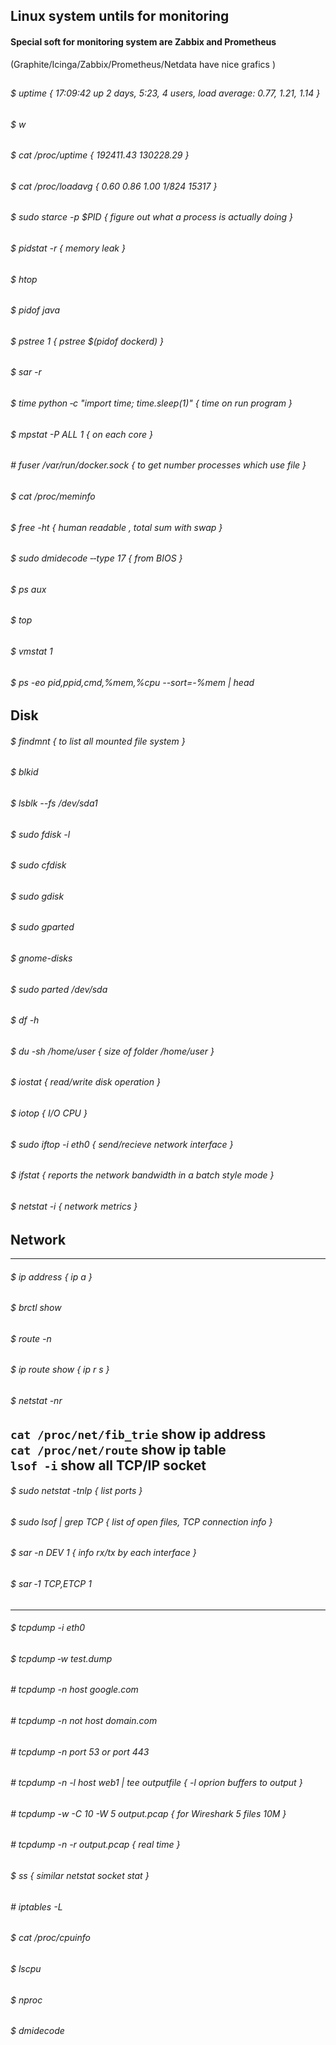 

## Linux system untils for monitoring

#### Special soft for monitoring system are Zabbix and Prometheus 
(Graphite/Icinga/Zabbix/Prometheus/Netdata have nice grafics )
##
###### $ uptime { 17:09:42 up 2 days,  5:23,  4 users,  load average: 0.77, 1.21, 1.14 }
###### $ w 
###### $ cat /proc/uptime { 192411.43 130228.29 }
###### $ cat /proc/loadavg { 0.60 0.86 1.00 1/824 15317 }
##
###### $ sudo starce -p $PID { figure out what a process is actually doing }
###### $ pidstat -r { memory leak }
###### $ htop
###### $ pidof java
###### $ pstree 1 { pstree $(pidof dockerd) }
###### $ sar -r 
###### $ time python ‐c "import time; time.sleep(1)" { time on run program }
###### $ mpstat -P ALL 1 { on each core }
###### # fuser /var/run/docker.sock { to get number processes which use file } 
##
###### $ cat /proc/meminfo
###### $ free -ht { human readable , total sum with swap }
###### $ sudo dmidecode ‐‐type 17 { from BIOS }
###### $ ps aux
###### $ top
###### $ vmstat 1
###### $ ps -eo pid,ppid,cmd,%mem,%cpu --sort=-%mem | head

## Disk

###### $ findmnt { to list all mounted file system }
###### $ blkid
###### $ lsblk --fs /dev/sda1
###### $ sudo fdisk -l
###### $ sudo cfdisk
###### $ sudo gdisk
###### $ sudo gparted
###### $ gnome-disks
###### $ sudo parted /dev/sda
###### $ df -h
###### $ du -sh /home/user { size of folder /home/user }

##
###### $ iostat { read/write disk operation }
###### $ iotop { I/O CPU }
###### $ sudo iftop -i eth0 { send/recieve network interface }
###### $ ifstat { reports the network bandwidth in a batch style mode }
###### $ netstat -i { network metrics }

## Network
---
###### $ ip address { ip a }
###### $ brctl show
###### $ route -n
###### $ ip route show { ip r s }
###### $ netstat -nr
`cat /proc/net/fib_trie` show ip address <br>
`cat /proc/net/route` show ip table <br>
`lsof -i` show all TCP/IP socket <br>
---
###### $ sudo netstat -tnlp { list ports }
###### $ sudo lsof | grep TCP { list of open files,  TCP connection info }
###### $ sar -n DEV 1 { info rx/tx by each interface }
###### $ sar ‐1 TCP,ETCP 1
---
###### $ tcpdump -i eth0
###### $ tcpdump ‐w test.dump
###### # tcpdump -n host google.com
###### # tcpdump -n not host domain.com
###### # tcpdump -n port 53 or port 443
###### # tcpdump -n -l host web1 | tee outputfile { -l oprion buffers to output }
###### # tcpdump -w -C 10 -W 5 output.pcap { for Wireshark 5 files 10M }
###### # tcpdump -n -r output.pcap { real time }

###### $ ss { similar netstat socket stat }
###### # iptables -L
##
###### $ cat /proc/cpuinfo
###### $ lscpu
###### $ nproc
###### $ dmidecode
